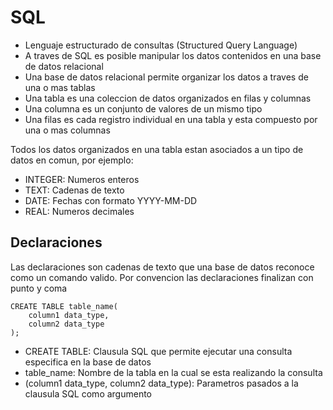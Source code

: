 # SQL

- Lenguaje estructurado de consultas (Structured Query Language)
- A traves de SQL es posible manipular los datos contenidos en una base de datos relacional
- Una base de datos relacional permite organizar los datos a traves de una o mas tablas
- Una tabla es una coleccion de datos organizados en filas y columnas
- Una columna es un conjunto de valores de un mismo tipo
- Una filas es cada registro individual en una tabla y esta compuesto por una o mas columnas

Todos los datos organizados en una tabla estan asociados a un tipo de datos en comun, por ejemplo:

- INTEGER: Numeros enteros
- TEXT: Cadenas de texto
- DATE: Fechas con formato YYYY-MM-DD
- REAL: Numeros decimales

## Declaraciones

Las declaraciones son cadenas de texto que una base de datos reconoce como un comando valido. Por convencion las declaraciones finalizan con punto y coma

    CREATE TABLE table_name(
        column1 data_type,
        column2 data_type
    );

- CREATE TABLE: Clausula SQL que permite ejecutar una consulta especifica en la base de datos
- table_name: Nombre de la tabla en la cual se esta realizando la consulta
- (column1 data_type, column2 data_type): Parametros pasados a la clausula SQL como argumento